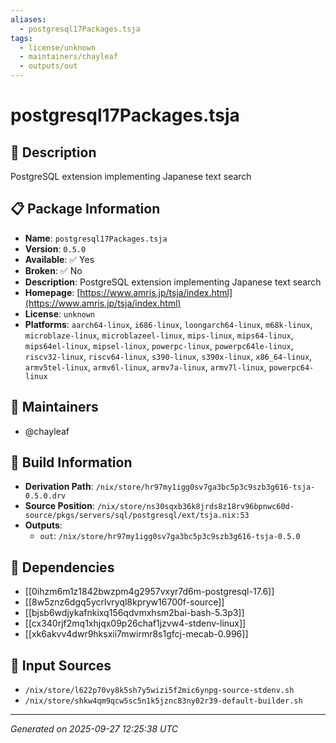 ```yaml
---
aliases:
  - postgresql17Packages.tsja
tags:
  - license/unknown
  - maintainers/chayleaf
  - outputs/out
---
```


# postgresql17Packages.tsja

## 📝 Description

PostgreSQL extension implementing Japanese text search

## 📋 Package Information

- **Name**: `postgresql17Packages.tsja`
- **Version**: `0.5.0`
- **Available**: ✅ Yes
- **Broken**: ✅ No
- **Description**: PostgreSQL extension implementing Japanese text search
- **Homepage**: [https://www.amris.jp/tsja/index.html](https://www.amris.jp/tsja/index.html)
- **License**: `unknown`
- **Platforms**: `aarch64-linux`, `i686-linux`, `loongarch64-linux`, `m68k-linux`, `microblaze-linux`, `microblazeel-linux`, `mips-linux`, `mips64-linux`, `mips64el-linux`, `mipsel-linux`, `powerpc-linux`, `powerpc64le-linux`, `riscv32-linux`, `riscv64-linux`, `s390-linux`, `s390x-linux`, `x86_64-linux`, `armv5tel-linux`, `armv6l-linux`, `armv7a-linux`, `armv7l-linux`, `powerpc64-linux`
## 👥 Maintainers

- @chayleaf


## 🔧 Build Information

- **Derivation Path**: `/nix/store/hr97my1igg0sv7ga3bc5p3c9szb3g616-tsja-0.5.0.drv`
- **Source Position**: `/nix/store/ns30sqxb36k8jrds8z18rv96bpnwc60d-source/pkgs/servers/sql/postgresql/ext/tsja.nix:53`
- **Outputs**:
  - `out`:  `/nix/store/hr97my1igg0sv7ga3bc5p3c9szb3g616-tsja-0.5.0`

## 🔗 Dependencies

- [[0ihzm6m1z1842bwzpm4g2957vxyr7d6m-postgresql-17.6]]
- [[8w5znz6dgq5ycrlvryql8kpryw16700f-source]]
- [[bjsb6wdjykafnkixq156qdvmxhsm2bai-bash-5.3p3]]
- [[cx340rjf2mq1xhjqx09p26chaf1jzvw4-stdenv-linux]]
- [[xk6akvv4dwr9hksxii7mwirmr8s1gfcj-mecab-0.996]]

## 📁 Input Sources

- `/nix/store/l622p70vy8k5sh7y5wizi5f2mic6ynpg-source-stdenv.sh`
- `/nix/store/shkw4qm9qcw5sc5n1k5jznc83ny02r39-default-builder.sh`

---
*Generated on 2025-09-27 12:25:38 UTC*
